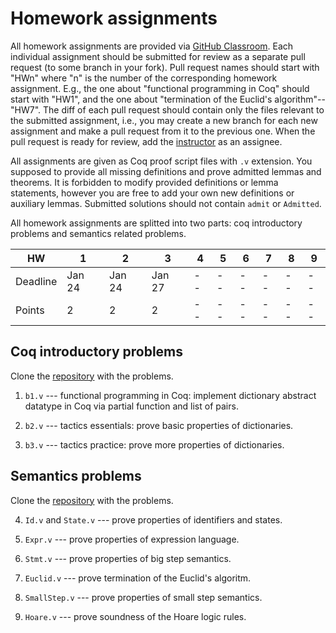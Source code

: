 # Homework assignments
All homework assignments are provided via [GitHub Classroom](https://classroom.github.com/classrooms).
Each individual assignment should be submitted for review as a separate pull request (to some branch in your fork).
Pull request names should start with "HWn" where "n" is the number of the corresponding homework assignment.
E.g., the one about "functional programming in Coq" should start with "HW1", and
the one about "termination of the Euclid's algorithm"--"HW7".
The diff of each pull request should contain only the files relevant to the submitted assignment,
i.e., you may create a new branch for each new assignment and make a pull request from it to the previous one.
When the pull request is ready for review, add the [instructor](https://github.com/eupp/) as an assignee.

All assignments are given as Coq proof script files with `.v` extension.
You supposed to provide all missing definitions and prove admitted lemmas and theorems.
It is forbidden to modify provided definitions or lemma statements, 
however you are free to add your own new definitions or auxiliary lemmas.
Submitted solutions should not contain `admit` or `Admitted`.

All homework assignments are splitted into two parts: 
coq introductory problems and semantics related problems.

| HW       | 1      | 2      | 3      | 4  | 5  | 6  | 7  | 8  | 9  |
|----------|--------|--------|--------|----|----|----|----|----|----|
| Deadline | Jan 24 | Jan 24 | Jan 27 | -- | -- | -- | -- | -- | -- |
| Points   | 2      | 2      | 2      | -- | -- | -- | -- | -- | -- |


## Coq introductory problems

Clone the [repository](https://classroom.github.com/a/PDdEEN9_) with the problems.

1. `b1.v` --- functional programming in Coq: implement dictionary abstract datatype in Coq via partial function and list of pairs.  

2. `b2.v` --- tactics essentials: prove basic properties of dictionaries.

3. `b3.v` --- tactics practice: prove more properties of dictionaries. 

## Semantics problems

Clone the [repository](https://classroom.github.com/a/0MM1mmgs) with the problems.

4. `Id.v` and `State.v` --- prove properties of identifiers and states.

5. `Expr.v` --- prove properties of expression language.

6. `Stmt.v` --- prove properties of big step semantics.

7. `Euclid.v` --- prove termination of the Euclid's algoritm.  

8. `SmallStep.v` --- prove properties of small step semantics.

9. `Hoare.v` --- prove soundness of the Hoare logic rules.
